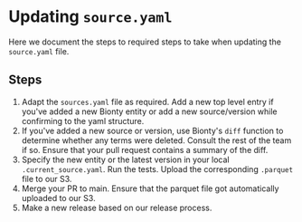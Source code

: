 # Updating `source.yaml`

Here we document the steps to required steps to take when updating the `source.yaml` file.

## Steps

1. Adapt the `sources.yaml` file as required.
   Add a new top level entry if you've added a new Bionty entity or add a new source/version while confirming to the yaml structure.
2. If you've added a new source or version, use Bionty's `diff` function to determine whether any terms were deleted.
   Consult the rest of the team if so.
   Ensure that your pull request contains a summary of the diff.
3. Specify the new entity or the latest version in your local `.current_source.yaml`. Run the tests.
   Upload the corresponding `.parquet` file to our S3.
4. Merge your PR to main. Ensure that the parquet file got automatically uploaded to our S3.
5. Make a new release based on our release process.
